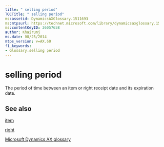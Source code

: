 ```yaml
---
title: " selling period"
TOCTitle: " selling period"
ms:assetid: DynamicsAXGlossary.1511693
ms:mtpsurl: https://technet.microsoft.com/library/dynamicsaxglossary.1511693(v=AX.60)
ms:contentKeyID: 36057658
author: Khairunj
ms.date: 08/25/2014
mtps_version: v=AX.60
f1_keywords:
- Glossary.selling period
---
```


# selling period

The period of time between an item or right receipt date and its expiration date.

## See also

[item](item.md)

[right](right.md)

[Microsoft Dynamics AX glossary](glossary/microsoft-dynamics-ax-glossary.md)

  


